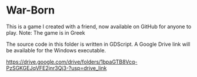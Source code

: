 # War-Born
This is a game I created with a friend, now available on GitHub for anyone to play. Note: The game is in Greek

The source code in this folder is written in GDScript.
A Google Drive link will be available for the Windows executable.

https://drive.google.com/drive/folders/1bpaGTB8Vcq-PzSGKGEJqVFE2jnr3Qj3-?usp=drive_link
